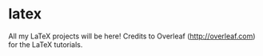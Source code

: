 # latex
All my LaTeX projects will be here!  Credits to Overleaf (http://overleaf.com) for the LaTeX tutorials.
